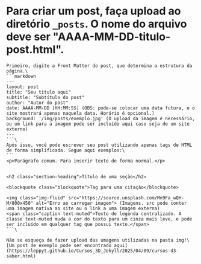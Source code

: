 

# Para criar um post, faça upload ao diretório `_posts`. O nome do arquivo deve ser "AAAA-MM-DD-titulo-post.html".

    Primeiro, digite a Front Matter do post, que determina a estrutura da página.\
    ```markdown
    ---
    layout: post
    title: "Seu título aqui"
    subtitle: "Subtítulo do post"
    author: "Autor do post"
    date: AAAA-MM-DD [HH:MM:SS] (OBS: pode-se colocar uma data futura, e o site mostrará apenas naquela data. Horário é opcional.)
    background: '/img/posts/exemplo.jpg' (O upload da imagem é necessário, ou um link para a imagem pode ser incluído aqui caso seja de um site externo)
    ---
    ```\
    Após isso, você pode escrever seu post utilizando apenas tags de HTML de forma simplificada. Segue aqui exemplos:\
    ```
    <p>Parágrafo comum. Para inserir texto de forma normal.</p>


    <h2 class="section-heading">Título de uma seção</h2>

    <blockquote class="blockquote">Tag para uma citação</blockquote>

    <img class="img-fluid" src="https://source.unsplash.com/Mn9Fa_wQH-M/800x450" alt="Erro ao carregar imagem"> (Imagens. src pode conter uma imagem nativa ao site ou o link a uma imagem externa)
    <span class="caption text-muted">Texto de legenda centralizado. A classe text-muted muda a cor do texto para um cinza mais leve, e pode ser incluído em qualquer tag que possui texto.</span>
    ```\
    
    Não se esqueça de fazer upload das umagens utilizadas na pasta img!\
    [Um post de exemplo pode ser encontrado aqui](https://leppyt.github.io/Cursos_3D_Jekyll/2025/04/09/cursos-d3-saber.html)

